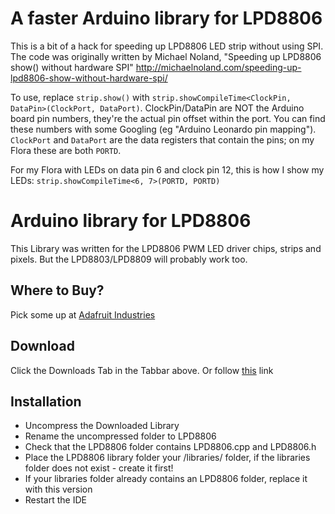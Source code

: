 # A faster Arduino library for LPD8806 #
This is a bit of a hack for speeding up LPD8806 LED strip without using SPI. The code was originally written by Michael Noland, "Speeding up LPD8806 show() without hardware SPI" <http://michaelnoland.com/speeding-up-lpd8806-show-without-hardware-spi/>

To use, replace `strip.show()` with `strip.showCompileTime<ClockPin, DataPin>(ClockPort, DataPort)`. ClockPin/DataPin are NOT the Arduino board pin numbers, they're the actual pin offset within the port. You can find these numbers with some Googling (eg "Arduino Leonardo pin mapping"). `ClockPort` and `DataPort` are the data registers that contain the pins; on my Flora these are both `PORTD`.

For my Flora with LEDs on data pin 6 and clock pin 12, this is how I show my LEDs: `strip.showCompileTime<6, 7>(PORTD, PORTD)`

# Arduino library for LPD8806 #
This Library was written for the LPD8806 PWM LED driver chips, strips and pixels.
But the LPD8803/LPD8809 will probably work too.

## Where to Buy? ##
Pick some up at [Adafruit Industries](http://www.adafruit.com/products/306)

## Download ##
Click the Downloads Tab in the Tabbar above. 
Or follow [this](https://github.com/adafruit/LPD8806/zipball/master) link

## Installation ##
* Uncompress the Downloaded Library
* Rename the uncompressed folder to LPD8806
* Check that the LPD8806 folder contains LPD8806.cpp and LPD8806.h
* Place the LPD8806 library folder your <arduinosketchfolder>/libraries/ folder, 
  if the libraries folder does not exist - create it first!
* If your libraries folder already contains an LPD8806 folder, replace it with this version
* Restart the IDE